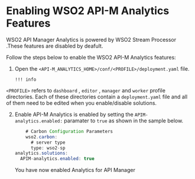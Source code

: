 # Enabling WSO2 API-M Analytics Features

WSO2 API Manager Analytics is powered by WSO2 Stream Processor .These features are disabled by deafult.

Follow the steps below to enable the WSO2 API-M Analytics features:

1.  Open the `<API-M_ANALYTICS_HOME>/conf/<PROFILE>/deployment.yaml` file.

        !!! info
`<PROFILE>` refers to `dashboard` , `editor` , `manager` and `worker` profile directories. Each of these directories contain a `deployment.yaml` file and all of them need to be edited when you enable/disable solutions.


2.  Enable API-M Analytics is enabled by setting the `APIM-analytics.enabled:` paramater to `true` as shown in the sample below.

    ``` java
        # Carbon Configuration Parameters
        wso2.carbon:
          # server type
          type: wso2-sp
    analytics.solutions:
      APIM-analytics.enabled: true
    ```
    You have now enabled Analytics for API Manager


